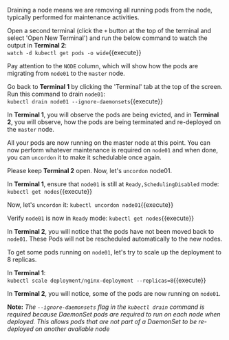 Draining a node means we are removing all running pods from the node, typically performed for maintenance activities.

Open a second terminal (click the `+` button at the top of the terminal and select 'Open New Terminal') and run the below command to watch the output in **Terminal 2**:  
`watch -d kubectl get pods -o wide`{{execute}}  

Pay attention to the `NODE` column, which will show how the pods are migrating from `node01` to the `master` node.  

Go back to **Terminal 1** by clicking the 'Terminal' tab at the top of the screen. Run this command to drain `node01`:    
`kubectl drain node01 --ignore-daemonsets`{{execute}}  

In **Terminal 1**, you will observe the pods are being evicted, and in **Terminal 2**, you will observe, how the pods are being terminated and re-deployed on the `master` node.

All your pods are now running on the master node at this point. You can now perform whatever maintenance is required on `node01` and when done, you can `uncordon` it to make it schedulable once again.

Please keep **Terminal 2** open. Now, let's `uncordon` node01.  

In **Terminal 1**, ensure that `node01` is still at `Ready,SchedulingDisabled` mode:  
`kubectl get nodes`{{execute}}  

Now, let's `uncordon` it:
`kubectl uncordon node01`{{execute}}

Verify `node01` is now in `Ready` mode:
`kubectl get nodes`{{execute}}

In **Terminal 2**, you will  notice that the pods have not been moved back to `node01`. These Pods will not be rescheduled automatically to the new nodes.

To get some pods running on `node01`, let's try to scale up the deployment to 8 replicas.  

In **Terminal 1**:  
`kubectl scale deployment/nginx-deployment --replicas=8`{{execute}}  

In **Terminal 2**, you will notice, some of the pods are now running on `node01`.

**Note:** *The `--ignore-daemonsets` flag in the `kubectl drain` command is required because DaemonSet pods are required to run on each node when deployed.  This allows pods that are not part of a DaemonSet to be re-deployed on another available node*
